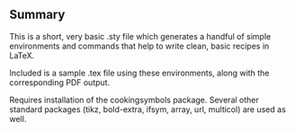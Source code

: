 ## Summary
This is a short, very basic .sty file which generates a handful of simple environments and commands that help to write clean, basic recipes in LaTeX.

Included is a sample .tex file using these environments, along with the corresponding PDF output.

Requires installation of the cookingsymbols package.  Several other standard packages (tikz, bold-extra, ifsym, array, url, multicol) are used as well.